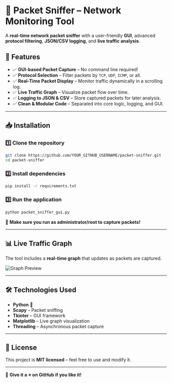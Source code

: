 # 📡 Packet Sniffer – Network Monitoring Tool

A **real-time network packet sniffer** with a user-friendly **GUI**, advanced **protocol filtering**, **JSON/CSV logging**, and **live traffic analysis**.

## 🚀 Features

- ✅ **GUI-based Packet Capture** – No command line required!
- ✅ **Protocol Selection** – Filter packets by `TCP`, `UDP`, `ICMP`, or all.
- ✅ **Real-Time Packet Display** – Monitor traffic dynamically in a scrolling log.
- ✅ **Live Traffic Graph** – Visualize packet flow over time.
- ✅ **Logging to JSON & CSV** – Store captured packets for later analysis.
- ✅ **Clean & Modular Code** – Separated into core logic, logging, and GUI.

---

## 📥 Installation

### 1️⃣ **Clone the repository**
```bash
git clone https://github.com/YOUR_GITHUB_USERNAME/packet-sniffer.git
cd packet-sniffer
```

### 2️⃣ **Install dependencies**
```bash
pip install -r requirements.txt
```

### 3️⃣ **Run the application**
```bash
python packet_sniffer_gui.py
```

📌 **Make sure you run as administrator/root to capture packets!**

---

## 📊 Live Traffic Graph
The tool includes a **real-time graph** that updates as packets are captured.

![Graph Preview](docs/graph_example.png)

---

## 🛠 Technologies Used

- **Python** 🐍
- **Scapy** – Packet sniffing
- **Tkinter** – GUI framework
- **Matplotlib** – Live graph visualization
- **Threading** – Asynchronous packet capture

---

## 📜 License
This project is **MIT licensed** – feel free to use and modify it.

---

🔹 **Give it a ⭐ on GitHub if you like it!**
```
